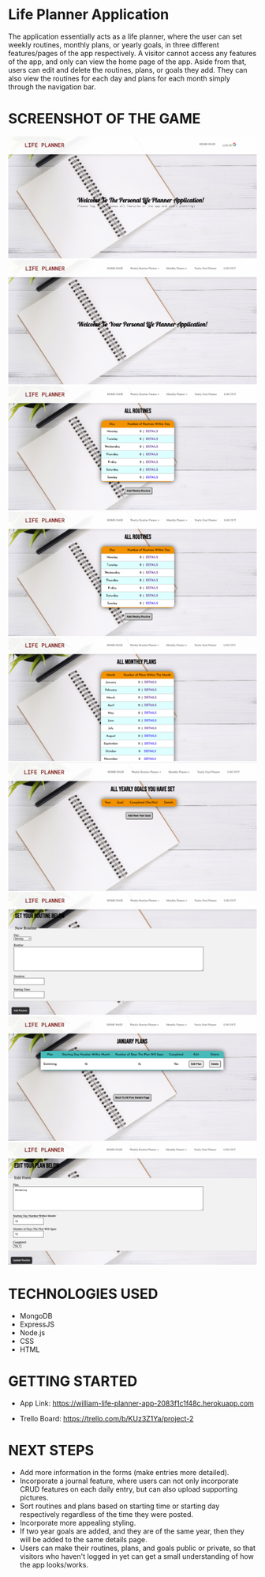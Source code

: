 # Life Planner Application
The application essentially acts as a life planner, where the user can set weekly routines, monthly plans, or yearly goals, in three different features/pages of the app respectively. A visitor cannot access any features of the app, and only can view the home page of the app. Aside from that, users can edit and delete the routines, plans, or goals they add. They can also view the routines for each day and plans for each month simply through the navigation bar. 

# SCREENSHOT OF THE GAME
![Alt text](image.png)
![Alt text](image-1.png)
![Alt text](image-2.png)
![Alt text](image-3.png)
![Alt text](image-4.png)
![Alt text](image-5.png)
![Alt text](image-6.png)
![Alt text](image-7.png)
![Alt text](image-8.png)

# TECHNOLOGIES USED
- MongoDB
- ExpressJS
- Node.js
- CSS
- HTML

# GETTING STARTED
- App Link: https://william-life-planner-app-2083f1c1f48c.herokuapp.com

- Trello Board: https://trello.com/b/KUz3Z1Ya/project-2 


# NEXT STEPS
- Add more information in the forms (make entries more detailed).
- Incorporate a journal feature, where users can not only incorporate CRUD features on each daily entry, but can also upload supporting pictures.
- Sort routines and plans based on starting time or starting day respectively regardless of the time they were posted.
- Incorporate more appealing styling.
- If two year goals are added, and they are of the same year, then they will be added to the same details page. 
- Users can make their routines, plans, and goals public or private, so that visitors who haven't logged in yet can get a small understanding of how the app looks/works.


